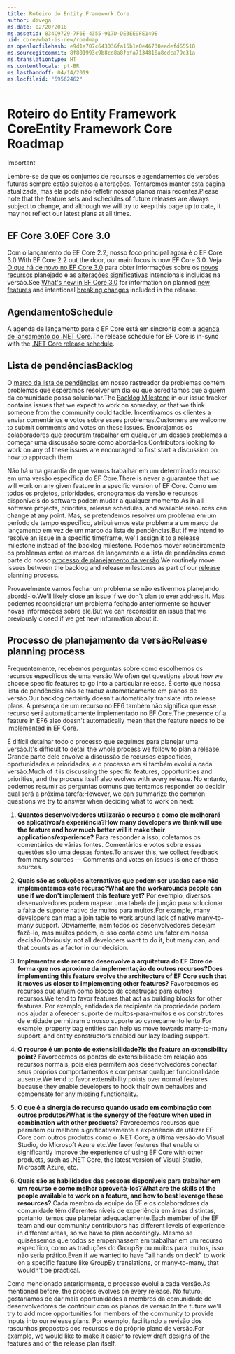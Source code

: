 ```yaml
---
title: Roteiro do Entity Framework Core
author: divega
ms.date: 02/20/2018
ms.assetid: 834C9729-7F6E-4355-917D-DE3EE9FE149E
uid: core/what-is-new/roadmap
ms.openlocfilehash: e9d1a707c643036fa15b1e0e46730eadefd65518
ms.sourcegitcommit: 8f801993c9b8cd8a8fbfa7134818a8edca79e31a
ms.translationtype: HT
ms.contentlocale: pt-BR
ms.lasthandoff: 04/14/2019
ms.locfileid: "59562462"
---
```

# <a name="entity-framework-core-roadmap"></a><span data-ttu-id="9bc62-102">Roteiro do Entity Framework Core</span><span class="sxs-lookup"><span data-stu-id="9bc62-102">Entity Framework Core Roadmap</span></span>

> [!IMPORTANT]
> <span data-ttu-id="9bc62-103">Lembre-se de que os conjuntos de recursos e agendamentos de versões futuras sempre estão sujeitos a alterações. Tentaremos manter esta página atualizada, mas ela pode não refletir nossos planos mais recentes.</span><span class="sxs-lookup"><span data-stu-id="9bc62-103">Please note that the feature sets and schedules of future releases are always subject to change, and although we will try to keep this page up to date, it may not reflect our latest plans at all times.</span></span>

## <a name="ef-core-30"></a><span data-ttu-id="9bc62-104">EF Core 3.0</span><span class="sxs-lookup"><span data-stu-id="9bc62-104">EF Core 3.0</span></span>

<span data-ttu-id="9bc62-105">Com o lançamento do EF Core 2.2, nosso foco principal agora é o EF Core 3.0.</span><span class="sxs-lookup"><span data-stu-id="9bc62-105">With EF Core 2.2 out the door, our main focus is now EF Core 3.0.</span></span>
<span data-ttu-id="9bc62-106">Veja [O que há de novo no EF Core 3.0](xref:core/what-is-new/ef-core-3.0/index) para obter informações sobre os [novos recursos](xref:core/what-is-new/ef-core-3.0/features) planejado e as [alterações significativas](xref:core/what-is-new/ef-core-3.0/breaking-changes) intencionais incluídas na versão.</span><span class="sxs-lookup"><span data-stu-id="9bc62-106">See [What's new in EF Core 3.0](xref:core/what-is-new/ef-core-3.0/index) for information on planned [new features](xref:core/what-is-new/ef-core-3.0/features) and intentional [breaking changes](xref:core/what-is-new/ef-core-3.0/breaking-changes) included in the release.</span></span>

## <a name="schedule"></a><span data-ttu-id="9bc62-107">Agendamento</span><span class="sxs-lookup"><span data-stu-id="9bc62-107">Schedule</span></span>

<span data-ttu-id="9bc62-108">A agenda de lançamento para o EF Core está em sincronia com a [agenda de lançamento do .NET Core](https://github.com/dotnet/core/blob/master/roadmap.md).</span><span class="sxs-lookup"><span data-stu-id="9bc62-108">The release schedule for EF Core is in-sync with the [.NET Core release schedule](https://github.com/dotnet/core/blob/master/roadmap.md).</span></span>

## <a name="backlog"></a><span data-ttu-id="9bc62-109">Lista de pendências</span><span class="sxs-lookup"><span data-stu-id="9bc62-109">Backlog</span></span>

<span data-ttu-id="9bc62-110">O [marco da lista de pendências](https://github.com/aspnet/EntityFrameworkCore/issues?q=is%3Aopen+is%3Aissue+milestone%3ABacklog+sort%3Areactions-%2B1-desc) em nosso rastreador de problemas contém problemas que esperamos resolver um dia ou que acreditamos que alguém da comunidade possa solucionar.</span><span class="sxs-lookup"><span data-stu-id="9bc62-110">The [Backlog Milestone](https://github.com/aspnet/EntityFrameworkCore/issues?q=is%3Aopen+is%3Aissue+milestone%3ABacklog+sort%3Areactions-%2B1-desc) in our issue tracker contains issues that we expect to work on someday, or that we think someone from the community could tackle.</span></span>
<span data-ttu-id="9bc62-111">Incentivamos os clientes a enviar comentários e votos sobre esses problemas.</span><span class="sxs-lookup"><span data-stu-id="9bc62-111">Customers are welcome to submit comments and votes on these issues.</span></span>
<span data-ttu-id="9bc62-112">Encorajamos os colaboradores que procuram trabalhar em qualquer um desses problemas a começar uma discussão sobre como abordá-los.</span><span class="sxs-lookup"><span data-stu-id="9bc62-112">Contributors looking to work on any of these issues are encouraged to first start a discussion on how to approach them.</span></span>

<span data-ttu-id="9bc62-113">Não há uma garantia de que vamos trabalhar em um determinado recurso em uma versão específica do EF Core.</span><span class="sxs-lookup"><span data-stu-id="9bc62-113">There is never a guarantee that we will work on any given feature in a specific version of EF Core.</span></span>
<span data-ttu-id="9bc62-114">Como em todos os projetos, prioridades, cronogramas da versão e recursos disponíveis do software podem mudar a qualquer momento.</span><span class="sxs-lookup"><span data-stu-id="9bc62-114">As in all software projects, priorities, release schedules, and available resources can change at any point.</span></span>
<span data-ttu-id="9bc62-115">Mas, se pretendemos resolver um problema em um período de tempo específico, atribuiremos este problema a um marco de lançamento em vez de um marco da lista de pendências.</span><span class="sxs-lookup"><span data-stu-id="9bc62-115">But if we intend to resolve an issue in a specific timeframe, we'll assign it to a release milestone instead of the backlog milestone.</span></span>
<span data-ttu-id="9bc62-116">Podemos mover rotineiramente os problemas entre os marcos de lançamento e a lista de pendências como parte do nosso [processo de planejamento da versão](#release-planning-process).</span><span class="sxs-lookup"><span data-stu-id="9bc62-116">We routinely move issues between the backlog and release milestones as part of our [release planning process](#release-planning-process).</span></span>

<span data-ttu-id="9bc62-117">Provavelmente vamos fechar um problema se não estivermos planejando abordá-lo.</span><span class="sxs-lookup"><span data-stu-id="9bc62-117">We'll likely close an issue if we don't plan to ever address it.</span></span>
<span data-ttu-id="9bc62-118">Mas podemos reconsiderar um problema fechado anteriormente se houver novas informações sobre ele.</span><span class="sxs-lookup"><span data-stu-id="9bc62-118">But we can reconsider an issue that we previously closed if we get new information about it.</span></span>

## <a name="release-planning-process"></a><span data-ttu-id="9bc62-119">Processo de planejamento da versão</span><span class="sxs-lookup"><span data-stu-id="9bc62-119">Release planning process</span></span>

<span data-ttu-id="9bc62-120">Frequentemente, recebemos perguntas sobre como escolhemos os recursos específicos de uma versão.</span><span class="sxs-lookup"><span data-stu-id="9bc62-120">We often get questions about how we choose specific features to go into a particular release.</span></span>
<span data-ttu-id="9bc62-121">É certo que nossa lista de pendências não se traduz automaticamente em planos de versão.</span><span class="sxs-lookup"><span data-stu-id="9bc62-121">Our backlog certainly doesn't automatically translate into release plans.</span></span>
<span data-ttu-id="9bc62-122">A presença de um recurso no EF6 também não significa que esse recurso será automaticamente implementado no EF Core.</span><span class="sxs-lookup"><span data-stu-id="9bc62-122">The presence of a feature in EF6 also doesn't automatically mean that the feature needs to be implemented in EF Core.</span></span>

<span data-ttu-id="9bc62-123">É difícil detalhar todo o processo que seguimos para planejar uma versão.</span><span class="sxs-lookup"><span data-stu-id="9bc62-123">It's difficult to detail the whole process we follow to plan a release.</span></span>
<span data-ttu-id="9bc62-124">Grande parte dele envolve a discussão de recursos específicos, oportunidades e prioridades, e o processo em si também evolui a cada versão.</span><span class="sxs-lookup"><span data-stu-id="9bc62-124">Much of it is discussing the specific features, opportunities and priorities, and the process itself also evolves with every release.</span></span>
<span data-ttu-id="9bc62-125">No entanto, podemos resumir as perguntas comuns que tentamos responder ao decidir qual será a próxima tarefa:</span><span class="sxs-lookup"><span data-stu-id="9bc62-125">However, we can summarize the common questions we try to answer when deciding what to work on next:</span></span>

1. <span data-ttu-id="9bc62-126">**Quantos desenvolvedores utilizarão o recurso e como ele melhorará os aplicativos/a experiência?**</span><span class="sxs-lookup"><span data-stu-id="9bc62-126">**How many developers we think will use the feature and how much better will it make their applications/experience?**</span></span> <span data-ttu-id="9bc62-127">Para responder a isso, coletamos os comentários de várias fontes. Comentários e votos sobre essas questões são uma dessas fontes.</span><span class="sxs-lookup"><span data-stu-id="9bc62-127">To answer this, we collect feedback from many sources — Comments and votes on issues is one of those sources.</span></span>

2. <span data-ttu-id="9bc62-128">**Quais são as soluções alternativas que podem ser usadas caso não implementemos este recurso?**</span><span class="sxs-lookup"><span data-stu-id="9bc62-128">**What are the workarounds people can use if we don't implement this feature yet?**</span></span> <span data-ttu-id="9bc62-129">Por exemplo, diversos desenvolvedores podem mapear uma tabela de junção para solucionar a falta de suporte nativo de muitos para muitos.</span><span class="sxs-lookup"><span data-stu-id="9bc62-129">For example, many developers can map a join table to work around lack of native many-to-many support.</span></span> <span data-ttu-id="9bc62-130">Obviamente, nem todos os desenvolvedores desejam fazê-lo, mas muitos podem, e isso conta como um fator em nossa decisão.</span><span class="sxs-lookup"><span data-stu-id="9bc62-130">Obviously, not all developers want to do it, but many can, and that counts as a factor in our decision.</span></span>

3. <span data-ttu-id="9bc62-131">**Implementar este recurso desenvolve a arquitetura do EF Core de forma que nos aproxime da implementação de outros recursos?**</span><span class="sxs-lookup"><span data-stu-id="9bc62-131">**Does implementing this feature evolve the architecture of EF Core such that it moves us closer to implementing other features?**</span></span> <span data-ttu-id="9bc62-132">Favorecemos os recursos que atuam como blocos de construção para outros recursos.</span><span class="sxs-lookup"><span data-stu-id="9bc62-132">We tend to favor features that act as building blocks for other features.</span></span> <span data-ttu-id="9bc62-133">Por exemplo, entidades de recipiente da propriedade podem nos ajudar a oferecer suporte de muitos-para-muitos e os construtores de entidade permitiram o nosso suporte ao carregamento lento.</span><span class="sxs-lookup"><span data-stu-id="9bc62-133">For example, property bag entities can help us move towards many-to-many support, and entity constructors enabled our lazy loading support.</span></span>

4. <span data-ttu-id="9bc62-134">**O recurso é um ponto de extensibilidade?**</span><span class="sxs-lookup"><span data-stu-id="9bc62-134">**Is the feature an extensibility point?**</span></span> <span data-ttu-id="9bc62-135">Favorecemos os pontos de extensibilidade em relação aos recursos normais, pois eles permitem aos desenvolvedores conectar seus próprios comportamentos e compensar qualquer funcionalidade ausente.</span><span class="sxs-lookup"><span data-stu-id="9bc62-135">We tend to favor extensibility points over normal features because they enable developers to hook their own behaviors and compensate for any missing functionality.</span></span>

5. <span data-ttu-id="9bc62-136">**O que é a sinergia do recurso quando usado em combinação com outros produtos?**</span><span class="sxs-lookup"><span data-stu-id="9bc62-136">**What is the synergy of the feature when used in combination with other products?**</span></span> <span data-ttu-id="9bc62-137">Favorecemos recursos que permitem ou melhore significativamente a experiência de utilizar EF Core com outros produtos como o .NET Core, a última versão do Visual Studio, do Microsoft Azure etc.</span><span class="sxs-lookup"><span data-stu-id="9bc62-137">We favor features that enable or significantly improve the experience of using EF Core with other products, such as .NET Core, the latest version of Visual Studio, Microsoft Azure, etc.</span></span>

6. <span data-ttu-id="9bc62-138">**Quais são as habilidades das pessoas disponíveis para trabalhar em um recurso e como melhor aproveitá-los?**</span><span class="sxs-lookup"><span data-stu-id="9bc62-138">**What are the skills of the people available to work on a feature, and how to best leverage these resources?**</span></span> <span data-ttu-id="9bc62-139">Cada membro da equipe do EF e os colaboradores da comunidade têm diferentes níveis de experiência em áreas distintas, portanto, temos que planejar adequadamente.</span><span class="sxs-lookup"><span data-stu-id="9bc62-139">Each member of the EF team and our community contributors has different levels of experience in different areas, so we have to plan accordingly.</span></span> <span data-ttu-id="9bc62-140">Mesmo se quiséssemos que todos se empenhassem em trabalhar em um recurso específico, como as traduções do GroupBy ou muitos para muitos, isso não seria prático.</span><span class="sxs-lookup"><span data-stu-id="9bc62-140">Even if we wanted to have "all hands on deck" to work on a specific feature like GroupBy translations, or many-to-many, that wouldn't be practical.</span></span>

<span data-ttu-id="9bc62-141">Como mencionado anteriormente, o processo evolui a cada versão.</span><span class="sxs-lookup"><span data-stu-id="9bc62-141">As mentioned before, the process evolves on every release.</span></span>
<span data-ttu-id="9bc62-142">No futuro, gostaríamos de dar mais oportunidades a membros da comunidade de desenvolvedores de contribuir com os planos de versão.</span><span class="sxs-lookup"><span data-stu-id="9bc62-142">In the future we'll try to add more opportunities for members of the community to provide inputs into our release plans.</span></span>
<span data-ttu-id="9bc62-143">Por exemplo, facilitando a revisão dos rascunhos propostos dos recursos e do próprio plano de versão.</span><span class="sxs-lookup"><span data-stu-id="9bc62-143">For example, we would like to make it easier to review draft designs of the features and of the release plan itself.</span></span>
